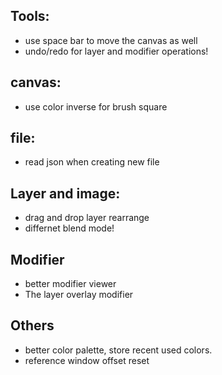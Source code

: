## Tools:
- use space bar to move the canvas as well
- undo/redo for layer and modifier operations!

## canvas:
- use color inverse for brush square

## file:
- read json when creating new file

## Layer and image:
- drag and drop layer rearrange
- differnet blend mode!

## Modifier
- better modifier viewer
- The layer overlay modifier

## Others
- better color palette, store recent used colors.
- reference window offset reset